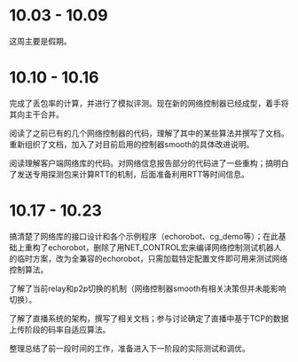 # 10.03 - 10.09

这周主要是假期。

# 10.10 - 10.16

完成了丢包率的计算，并进行了模拟评测。现在新的网络控制器已经成型，着手将其向主干合并。

阅读了之前已有的几个网络控制器的代码，理解了其中的某些算法并撰写了文档。重新组织了文档，加入了对目前启用的控制器smooth的具体改进说明。

阅读理解客户端网络库的代码。对网络信息报告部分的代码进了一些重构；搞明白了发送专用探测包来计算RTT的机制，后面准备利用RTT等时间信息。

# 10.17 - 10.23

搞清楚了网络库的接口设计和各个示例程序（echorobot、cg_demo等）；在此基础上重构了echorobot，删除了用NET_CONTROL宏来编译网络控制测试机器人的临时方案，改为全兼容的echorobot，只需加载特定配置文件即可用来测试网络控制算法。

了解了当前relay和p2p切换的机制（网络控制器smooth有相关决策但并未能影响切换）。

了解了直播系统的架构，撰写了相关文档；参与讨论确定了直播中基于TCP的数据上传阶段的码率自适应算法。

整理总结了前一段时间的工作，准备进入下一阶段的实际测试和调优。
